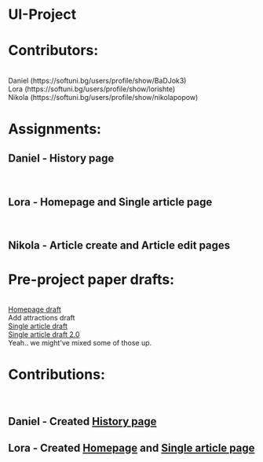 # UI-Project

<h1>Contributors:</h1><br>
Daniel (https://softuni.bg/users/profile/show/BaDJok3)<br>
Lora (https://softuni.bg/users/profile/show/lorishte)<br>
Nikola (https://softuni.bg/users/profile/show/nikolapopow)

<h1>Assignments:</h1>
<h2>Daniel - History page</h2><br>
<h2>Lora - Homepage and Single article page</h2><br>
<h2>Nikola - Article create and Article edit pages</h2>

<h1>Pre-project paper drafts:</h1><br>
<a href="https://github.com/badjok3/UI-Project/blob/master/paper/homepage.jpg">Homepage draft</a><br>
<a herf="https://github.com/badjok3/UI-Project/blob/master/paper/addAttractions.jpg">Add attractions draft</a><br>
<a href="https://github.com/badjok3/UI-Project/blob/master/paper/map.jpg">Single article draft</a><br>
<a href="https://github.com/badjok3/UI-Project/blob/master/paper/singleP.jpg">Single article draft 2.0</a><br>
Yeah.. we might've mixed some of those up.

<h1>Contributions:</h1><br>
<h2>Daniel - Created <a href="https://github.com/badjok3/UI-Project/blob/master/historyPage.png">History page</a><br>
<h2>Lora - Created <a href="https://github.com/badjok3/UI-Project/blob/master/homepage.jpg">Homepage</a> and <a href="https://github.com/badjok3/UI-Project/blob/master/singleArticlePage.jpg">Single article page</a><br>
